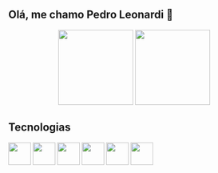 ## Olá, me chamo Pedro Leonardi 👋

<link rel="stylesheet" type='text/css' href="https://cdn.jsdelivr.net/gh/devicons/devicon@latest/devicon.min.css" />

<div align="center">
  <img src="https://github-readme-stats.vercel.app/api?username=PedroLeonardi&show_icons=true&include_all_commits=true&count_private=true&theme=radical&hide_border=false" height="150"  />
  <img src="https://github-readme-stats.vercel.app/api/top-langs?username=PedroLeonardi&layout=compact&langs_count=5&theme=radical&hide_border=false" height="150" />
</div>

<div align="center">
  
</div>

## Tecnologias
<div contente="flex" gap=15>

  <img loading="lazy" src="https://cdn.jsdelivr.net/gh/devicons/devicon@latest/icons/javascript/javascript-original.svg" width="45" height="45"/>
  <img loading="lazy" src="https://cdn.jsdelivr.net/gh/devicons/devicon@latest/icons/php/php-original.svg" width="45" height="45" />
  <img loading="lazy" src="https://cdn.jsdelivr.net/gh/devicons/devicon@latest/icons/nodejs/nodejs-original-wordmark.svg" width="45" height="45"  />
  <img loading="lazy" src="https://cdn.jsdelivr.net/gh/devicons/devicon@latest/icons/nextjs/nextjs-original.svg" width="45" height="45"  />
  <img loading="lazy" src="https://cdn.jsdelivr.net/gh/devicons/devicon@latest/icons/tailwindcss/tailwindcss-original.svg" width="45" height="45"  />
  <img loading="lazy" src="https://cdn.jsdelivr.net/gh/devicons/devicon@latest/icons/git/git-original.svg" width="45" height="45"  />   
</div>
          


